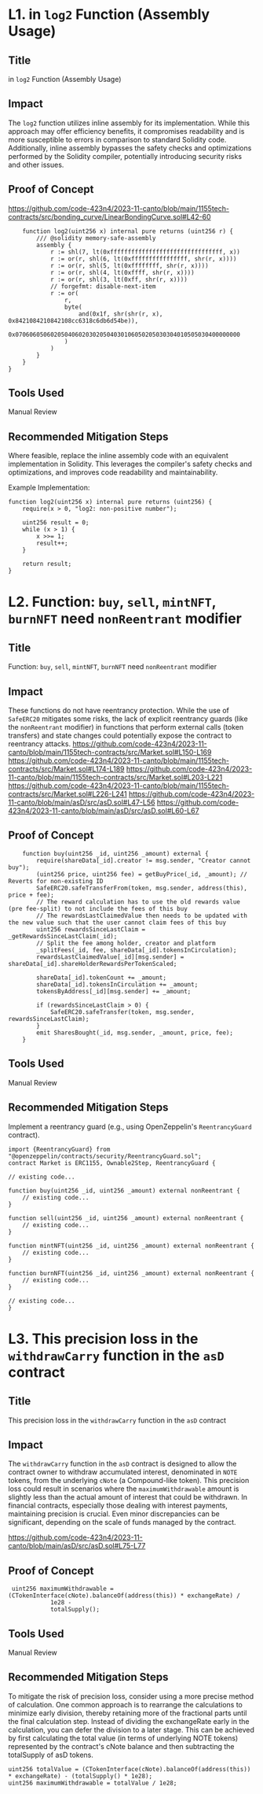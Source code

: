 #  L1. in `log2` Function (Assembly Usage)

## Title
in `log2` Function (Assembly Usage)
## Impact
The `log2` function utilizes inline assembly for its implementation. While this approach may offer efficiency benefits, it compromises readability and is more susceptible to errors in comparison to standard Solidity code. Additionally, inline assembly bypasses the safety checks and optimizations performed by the Solidity compiler, potentially introducing security risks and other issues.

## Proof of Concept
https://github.com/code-423n4/2023-11-canto/blob/main/1155tech-contracts/src/bonding_curve/LinearBondingCurve.sol#L42-60
```solidity
    function log2(uint256 x) internal pure returns (uint256 r) {
        /// @solidity memory-safe-assembly
        assembly {
            r := shl(7, lt(0xffffffffffffffffffffffffffffffff, x))
            r := or(r, shl(6, lt(0xffffffffffffffff, shr(r, x))))
            r := or(r, shl(5, lt(0xffffffff, shr(r, x))))
            r := or(r, shl(4, lt(0xffff, shr(r, x))))
            r := or(r, shl(3, lt(0xff, shr(r, x))))
            // forgefmt: disable-next-item
            r := or(
                r,
                byte(
                    and(0x1f, shr(shr(r, x), 0x8421084210842108cc6318c6db6d54be)),
                    0x0706060506020504060203020504030106050205030304010505030400000000
                )
            )
        }
    }
}
```
## Tools Used
Manual Review

## Recommended Mitigation Steps
Where feasible, replace the inline assembly code with an equivalent implementation in Solidity. This leverages the compiler's safety checks and optimizations, and improves code readability and maintainability.

Example Implementation:

```solidity
function log2(uint256 x) internal pure returns (uint256) {
    require(x > 0, "log2: non-positive number");

    uint256 result = 0;
    while (x > 1) {
        x >>= 1;
        result++;
    }

    return result;
}

```

# L2. Function: `buy`, `sell`, `mintNFT`, `burnNFT` need `nonReentrant` modifier
## Title
Function: `buy`, `sell`, `mintNFT`, `burnNFT` need `nonReentrant` modifier

## Impact
These functions do not have reentrancy protection. While the use of `SafeERC20` mitigates some risks, the lack of explicit reentrancy guards (like the `nonReentrant` modifier) in functions that perform external calls (token transfers) and state changes could potentially expose the contract to reentrancy attacks.
https://github.com/code-423n4/2023-11-canto/blob/main/1155tech-contracts/src/Market.sol#L150-L169
https://github.com/code-423n4/2023-11-canto/blob/main/1155tech-contracts/src/Market.sol#L174-L189
https://github.com/code-423n4/2023-11-canto/blob/main/1155tech-contracts/src/Market.sol#L203-L221
https://github.com/code-423n4/2023-11-canto/blob/main/1155tech-contracts/src/Market.sol#L226-L241
https://github.com/code-423n4/2023-11-canto/blob/main/asD/src/asD.sol#L47-L56
https://github.com/code-423n4/2023-11-canto/blob/main/asD/src/asD.sol#L60-L67
## Proof of Concept

```solidity
    function buy(uint256 _id, uint256 _amount) external {
        require(shareData[_id].creator != msg.sender, "Creator cannot buy");
        (uint256 price, uint256 fee) = getBuyPrice(_id, _amount); // Reverts for non-existing ID
        SafeERC20.safeTransferFrom(token, msg.sender, address(this), price + fee);
        // The reward calculation has to use the old rewards value (pre fee-split) to not include the fees of this buy
        // The rewardsLastClaimedValue then needs to be updated with the new value such that the user cannot claim fees of this buy
        uint256 rewardsSinceLastClaim = _getRewardsSinceLastClaim(_id);
        // Split the fee among holder, creator and platform
        _splitFees(_id, fee, shareData[_id].tokensInCirculation);
        rewardsLastClaimedValue[_id][msg.sender] = shareData[_id].shareHolderRewardsPerTokenScaled;

        shareData[_id].tokenCount += _amount;
        shareData[_id].tokensInCirculation += _amount;
        tokensByAddress[_id][msg.sender] += _amount;

        if (rewardsSinceLastClaim > 0) {
            SafeERC20.safeTransfer(token, msg.sender, rewardsSinceLastClaim);
        }
        emit SharesBought(_id, msg.sender, _amount, price, fee);
    }

```
## Tools Used
Manual Review

## Recommended Mitigation Steps
  Implement a reentrancy guard (e.g., using OpenZeppelin's `ReentrancyGuard` contract).
```solidity
import {ReentrancyGuard} from "@openzeppelin/contracts/security/ReentrancyGuard.sol";
contract Market is ERC1155, Ownable2Step, ReentrancyGuard {

// existing code...

function buy(uint256 _id, uint256 _amount) external nonReentrant {
    // existing code...
}

function sell(uint256 _id, uint256 _amount) external nonReentrant {
    // existing code...
}

function mintNFT(uint256 _id, uint256 _amount) external nonReentrant {
    // existing code...
}

function burnNFT(uint256 _id, uint256 _amount) external nonReentrant {
    // existing code...
}

// existing code...
}

```


# L3.  This precision loss in the `withdrawCarry` function in the `asD` contract 
## Title
This precision loss in the `withdrawCarry` function in the `asD` contract 

## Impact
The `withdrawCarry` function in the `asD` contract is designed to allow the contract owner to withdraw accumulated interest, denominated in `NOTE` tokens, from the underlying `cNote` (a Compound-like token). This precision loss could result in scenarios where the `maximumWithdrawable` amount is slightly less than the actual amount of interest that could be withdrawn. In financial contracts, especially those dealing with interest payments, maintaining precision is crucial. Even minor discrepancies can be significant, depending on the scale of funds managed by the contract.


https://github.com/code-423n4/2023-11-canto/blob/main/asD/src/asD.sol#L75-L77
## Proof of Concept

```solidity
 uint256 maximumWithdrawable = (CTokenInterface(cNote).balanceOf(address(this)) * exchangeRate) /
            1e28 -
            totalSupply();
```
## Tools Used
Manual Review

## Recommended Mitigation Steps
To mitigate the risk of precision loss, consider using a more precise method of calculation. One common approach is to rearrange the calculations to minimize early division, thereby retaining more of the fractional parts until the final calculation step. Instead of dividing the exchangeRate early in the calculation, you can defer the division to a later stage. This can be achieved by first calculating the total value (in terms of underlying NOTE tokens) represented by the contract's cNote balance and then subtracting the totalSupply of asD tokens.
```solidity
uint256 totalValue = (CTokenInterface(cNote).balanceOf(address(this)) * exchangeRate) - (totalSupply() * 1e28);
uint256 maximumWithdrawable = totalValue / 1e28;

```

